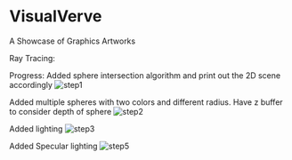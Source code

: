 # VisualVerve
A Showcase of Graphics Artworks

Ray Tracing:

Progress:
Added sphere intersection algorithm and print out the 2D scene accordingly
![step1](https://github.com/jlee0810/VisualVerve/assets/96732758/94ae8962-6c63-47c3-a7e7-81bf6a6cb4e3)

Added multiple spheres with two colors and different radius. Have z buffer to consider depth of sphere
![step2](https://github.com/jlee0810/VisualVerve/assets/96732758/fd412920-d0dd-4d87-8750-a3846d2b42dd)

Added lighting
![step3](https://github.com/jlee0810/VisualVerve/assets/96732758/999d6d61-f611-4873-a37b-40cc95e348ee)

Added Specular lighting
![step5](https://github.com/jlee0810/VisualVerve/assets/96732758/b208df2d-dc37-44f9-8572-8f2302e393fc)
